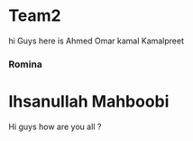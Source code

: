 # Team2

hi Guys here is Ahmed Omar
 kamal
Kamalpreet

### Romina

# Ihsanullah Mahboobi
Hi guys how are you all ?


